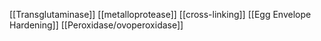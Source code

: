 [[Transglutaminase]]
[[metalloprotease]]
[[cross-linking]]
[[Egg Envelope Hardening]]
[[Peroxidase/ovoperoxidase]]
